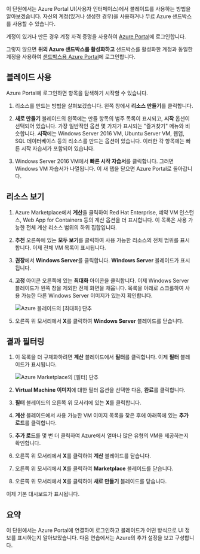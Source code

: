 이 단원에서는 Azure Portal UI(사용자 인터페이스)에서 블레이드를 사용하는 방법을 알아보겠습니다. 자신의 계정(있거나 생성한 경우)을 사용하거나 무료 Azure 샌드박스를 사용할 수 있습니다.

계정이 있거나 만든 경우 계정 자격 증명을 사용하여 [Azure Portal](https://portal.azure.com?azure-portal=true)에 로그인합니다.

그렇지 않으면 **위의 Azure 샌드박스를 활성화하고** 샌드박스를 활성화한 계정과 동일한 계정을 사용하여 [샌드박스용 Azure Portal](https://portal.azure.com/triplecrownlabs.onmicrosoft.com?azure-portal=true)에 로그인합니다.

## <a name="working-with-blades"></a>블레이드 사용

Azure Portal에 로그인하면 항목을 탐색하기 시작할 수 있습니다.

1. 리소스를 만드는 방법을 살펴보겠습니다. 왼쪽 창에서 **리소스 만들기**를 클릭합니다.

1. **새로 만들기** 블레이드의 왼쪽에는 만들 항목의 범주 목록이 표시되고, **시작** 옵션이 선택되어 있습니다. 가장 일반적인 옵션 몇 가지가 표시되는 "즐겨찾기" 메뉴와 비슷합니다. **시작**에는 Windows Server 2016 VM, Ubuntu Server VM, 웹앱, SQL 데이터베이스 등의 리소스를 만드는 옵션이 있습니다. 이러한 각 항목에는 빠른 시작 자습서가 포함되어 있습니다.

1. Windows Server 2016 VM에서 **빠른 시작 자습서**를 클릭합니다. 그러면 Windows VM 자습서가 나열됩니다. 이 새 탭을 닫으면 Azure Portal로 돌아갑니다.

## <a name="viewing-resources"></a>리소스 보기

1. Azure Marketplace에서 **계산**을 클릭하여 Red Hat Enterprise, 예약 VM 인스턴스, Web App for Containers 등의 계산 옵션을 더 표시합니다. 이 목록은 사용 가능한 전체 계산 리소스 범위의 하위 집합입니다.

2. **추천** 오른쪽에 있는 **모두 보기**를 클릭하여 사용 가능한 리소스의 전체 범위를 표시합니다. 이제 전체 VM 목록이 표시됩니다.

3. **권장**에서 **Windows Server**를 클릭합니다. **Windows Server** 블레이드가 표시됩니다.

4. **고정** 아이콘 오른쪽에 있는 **최대화** 아이콘을 클릭합니다. 이제 Windows Server 블레이드가 왼쪽 창을 제외한 전체 화면을 채웁니다. 목록을 아래로 스크롤하여 사용 가능한 다른 Windows Server 이미지가 있는지 확인합니다.

    ![Azure 블레이드의 [최대화] 단추](../media/6-maximize-button.png)

5. 오른쪽 위 모서리에서 **X**를 클릭하여 **Windows Server** 블레이드를 닫습니다.

## <a name="filtering-results"></a>결과 필터링

1. 이 목록을 더 구체화하려면 **계산** 블레이드에서 **필터**를 클릭합니다. 이제 **필터** 블레이드가 표시됩니다.

    ![Azure Marketplace의 [필터] 단추](../media/6-filter.png)

2. **Virtual Machine 이미지**에 대한 필터 옵션을 선택한 다음, **완료**를 클릭합니다.

3. **필터** 블레이드의 오른쪽 위 모서리에 있는 **X**를 클릭합니다.

1. **계산** 블레이드에서 사용 가능한 VM 이미지 목록을 찾은 후에 아래쪽에 있는 **추가 로드**를 클릭합니다.

1. **추가 로드**를 몇 번 더 클릭하여 Azure에서 얼마나 많은 유형의 VM을 제공하는지 확인합니다.

1. 오른쪽 위 모서리에서 **X**를 클릭하여 **계산** 블레이드를 닫습니다.

1. 오른쪽 위 모서리에서 **X**를 클릭하여 **Marketplace** 블레이드를 닫습니다.

1. 오른쪽 위 모서리에서 **X**를 클릭하여 **새로 만들기** 블레이드를 닫습니다.

이제 기본 대시보드가 표시됩니다.

## <a name="summary"></a>요약

이 단원에서는 Azure Portal에 연결하여 로그인하고 블레이드가 어떤 방식으로 UI 정보를 표시하는지 알아보았습니다. 다음 연습에서는 Azure의 추가 설정을 보고 구성합니다.
